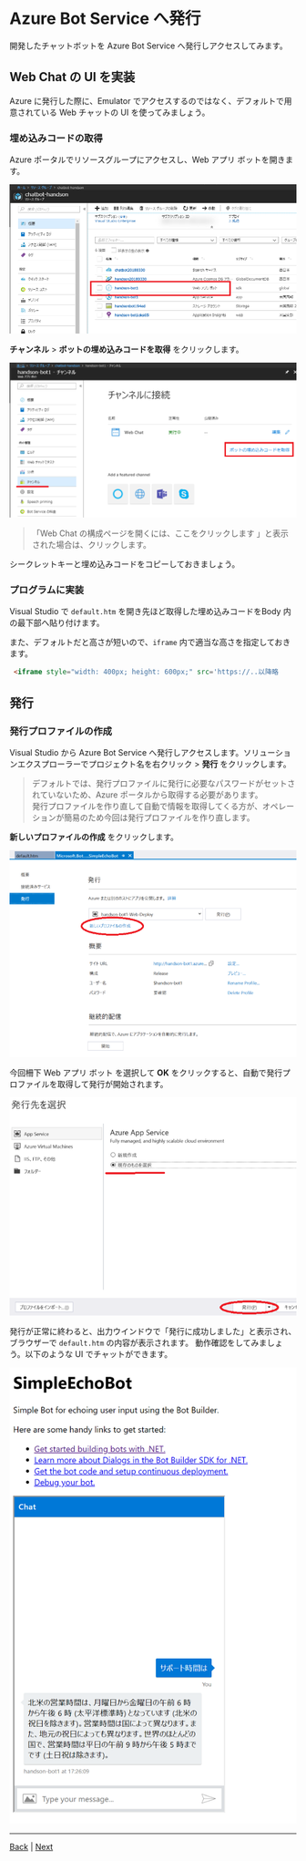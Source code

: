 # Azure Bot Service へ発行

開発したチャットボットを Azure Bot Service へ発行しアクセスしてみます。

## Web Chat の UI を実装

Azure に発行した際に、Emulator でアクセスするのではなく、デフォルトで用意されている Web チャットの UI を使ってみましょう。

### 埋め込みコードの取得

Azure ポータルでリソースグループにアクセスし、Web アプリ ボットを開きます。

 ![publish - select web app bot](images/06-1.png)

**チャンネル** > **ボットの埋め込みコードを取得** をクリックします。

 ![publish - select web app bot](images/06-2.png)

> 「Web Chat の構成ページを開くには、ここをクリックします 」と表示された場合は、クリックします。

シークレットキーと埋め込みコードをコピーしておきましょう。

### プログラムに実装

Visual Studio で `default.htm` を開き先ほど取得した埋め込みコードをBody 内の最下部へ貼り付けます。

また、デフォルトだと高さが短いので、`iframe` 内で適当な高さを指定しておきます。

```html
 <iframe style="width: 400px; height: 600px;" src='https://..以降略
```

## 発行

### 発行プロファイルの作成

Visual Studio から Azure Bot Service へ発行しアクセスします。ソリューションエクスプローラーでプロジェクト名を右クリック > **発行** をクリックします。

> デフォルトでは、発行プロファイルに発行に必要なパスワードがセットされていないため、Azure ポータルから取得する必要があります。  
> 発行プロファイルを作り直して自動で情報を取得してくる方が、オペレーションが簡易のため今回は発行プロファイルを作り直します。

**新しいプロファイルの作成** をクリックします。

 ![publish - select web app bot](images/06-3.png)

今回柵下 Web アプリ ボット を選択して **OK** をクリックすると、自動で発行プロファイルを取得して発行が開始されます。

 ![publish - select web app bot](images/06-4.png)


発行が正常に終わると、出力ウインドウで「発行に成功しました」と表示され、ブラウザーで `default.htm` の内容が表示されます。
動作確認をしてみましょう。以下のような UI でチャットができます。

 ![publish - select web app bot](images/06-5.png)

---

[Back](05_Implement_Search.md) | [Next](99_Challenge.md)
